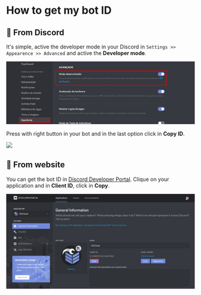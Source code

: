# How to get my bot ID

## 💁 From Discord

It's simple, active the developer mode in your Discord in `Settings >> Appearence >> Advanced` and active the **Developer mode**.

![](../.gitbook/assets/image%20%2835%29%20%281%29.png)

Press with right button in your bot and in the last option click in **Copy ID**.

![](../.gitbook/assets/image.png)

## 💁 From website

You can get the bot ID in [Discord Developer Portal](https://discordapp.com/developers/applications/). Clique on your application and in **Client ID**, click in **Copy**.

![](../.gitbook/assets/image%20%2818%29.png)


